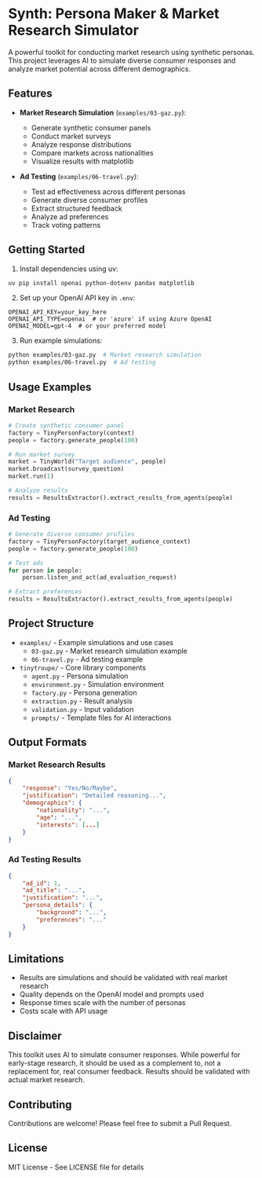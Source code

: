 # Synth: Persona Maker & Market Research Simulator

A powerful toolkit for conducting market research using synthetic personas. This project leverages AI to simulate diverse consumer responses and analyze market potential across different demographics.

## Features

- **Market Research Simulation** (`examples/03-gaz.py`):
  - Generate synthetic consumer panels
  - Conduct market surveys
  - Analyze response distributions
  - Compare markets across nationalities
  - Visualize results with matplotlib

- **Ad Testing** (`examples/06-travel.py`): 
  - Test ad effectiveness across different personas
  - Generate diverse consumer profiles
  - Extract structured feedback
  - Analyze ad preferences
  - Track voting patterns

## Getting Started

1. Install dependencies using uv:
```bash
uv pip install openai python-dotenv pandas matplotlib
```

2. Set up your OpenAI API key in `.env`:
```env
OPENAI_API_KEY=your_key_here
OPENAI_API_TYPE=openai  # or 'azure' if using Azure OpenAI
OPENAI_MODEL=gpt-4  # or your preferred model
```

3. Run example simulations:
```bash
python examples/03-gaz.py  # Market research simulation
python examples/06-travel.py  # Ad testing
```

## Usage Examples

### Market Research
```python
# Create synthetic consumer panel
factory = TinyPersonFactory(context)
people = factory.generate_people(100)

# Run market survey
market = TinyWorld("Target audience", people)
market.broadcast(survey_question)
market.run(1)

# Analyze results
results = ResultsExtractor().extract_results_from_agents(people)
```

### Ad Testing
```python
# Generate diverse consumer profiles
factory = TinyPersonFactory(target_audience_context)
people = factory.generate_people(100)

# Test ads
for person in people:
    person.listen_and_act(ad_evaluation_request)

# Extract preferences
results = ResultsExtractor().extract_results_from_agents(people)
```

## Project Structure

- `examples/` - Example simulations and use cases
  - `03-gaz.py` - Market research simulation example
  - `06-travel.py` - Ad testing example
- `tinytroupe/` - Core library components
  - `agent.py` - Persona simulation
  - `environment.py` - Simulation environment
  - `factory.py` - Persona generation
  - `extraction.py` - Result analysis
  - `validation.py` - Input validation
  - `prompts/` - Template files for AI interactions

## Output Formats

### Market Research Results
```json
{
    "response": "Yes/No/Maybe",
    "justification": "Detailed reasoning...",
    "demographics": {
        "nationality": "...",
        "age": "...",
        "interests": [...]
    }
}
```

### Ad Testing Results
```json
{
    "ad_id": 1,
    "ad_title": "...",
    "justification": "...",
    "persona_details": {
        "background": "...",
        "preferences": "..."
    }
}
```

## Limitations

- Results are simulations and should be validated with real market research
- Quality depends on the OpenAI model and prompts used
- Response times scale with the number of personas
- Costs scale with API usage

## Disclaimer

This toolkit uses AI to simulate consumer responses. While powerful for early-stage research, it should be used as a complement to, not a replacement for, real consumer feedback. Results should be validated with actual market research.

## Contributing

Contributions are welcome! Please feel free to submit a Pull Request.

## License

MIT License - See LICENSE file for details